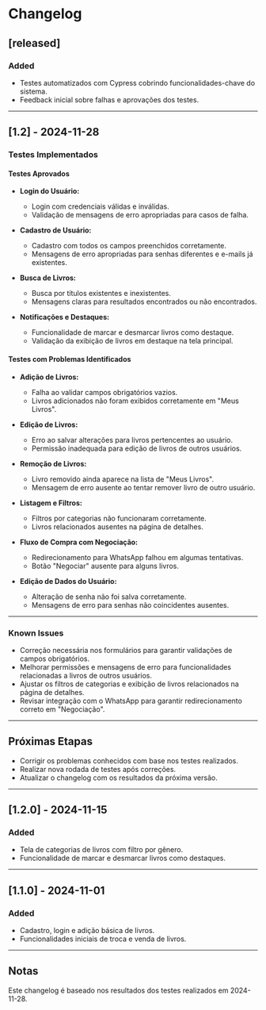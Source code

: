 # Changelog

## [released]
### Added
- Testes automatizados com Cypress cobrindo funcionalidades-chave do sistema.
- Feedback inicial sobre falhas e aprovações dos testes.

---

## [1.2] - 2024-11-28
### Testes Implementados

#### **Testes Aprovados**
- **Login do Usuário:**
  - Login com credenciais válidas e inválidas.
  - Validação de mensagens de erro apropriadas para casos de falha.

- **Cadastro de Usuário:**
  - Cadastro com todos os campos preenchidos corretamente.
  - Mensagens de erro apropriadas para senhas diferentes e e-mails já existentes.

- **Busca de Livros:**
  - Busca por títulos existentes e inexistentes.
  - Mensagens claras para resultados encontrados ou não encontrados.

- **Notificações e Destaques:**
  - Funcionalidade de marcar e desmarcar livros como destaque.
  - Validação da exibição de livros em destaque na tela principal.

#### **Testes com Problemas Identificados**
- **Adição de Livros:**
  - Falha ao validar campos obrigatórios vazios.
  - Livros adicionados não foram exibidos corretamente em "Meus Livros".

- **Edição de Livros:**
  - Erro ao salvar alterações para livros pertencentes ao usuário.
  - Permissão inadequada para edição de livros de outros usuários.

- **Remoção de Livros:**
  - Livro removido ainda aparece na lista de "Meus Livros".
  - Mensagem de erro ausente ao tentar remover livro de outro usuário.

- **Listagem e Filtros:**
  - Filtros por categorias não funcionaram corretamente.
  - Livros relacionados ausentes na página de detalhes.

- **Fluxo de Compra com Negociação:**
  - Redirecionamento para WhatsApp falhou em algumas tentativas.
  - Botão "Negociar" ausente para alguns livros.

- **Edição de Dados do Usuário:**
  - Alteração de senha não foi salva corretamente.
  - Mensagens de erro para senhas não coincidentes ausentes.

---

### Known Issues
- Correção necessária nos formulários para garantir validações de campos obrigatórios.
- Melhorar permissões e mensagens de erro para funcionalidades relacionadas a livros de outros usuários.
- Ajustar os filtros de categorias e exibição de livros relacionados na página de detalhes.
- Revisar integração com o WhatsApp para garantir redirecionamento correto em "Negociação".

---

## Próximas Etapas
- Corrigir os problemas conhecidos com base nos testes realizados.
- Realizar nova rodada de testes após correções.
- Atualizar o changelog com os resultados da próxima versão.

---

## [1.2.0] - 2024-11-15
### Added
- Tela de categorias de livros com filtro por gênero.
- Funcionalidade de marcar e desmarcar livros como destaques.

---

## [1.1.0] - 2024-11-01
### Added
- Cadastro, login e adição básica de livros.
- Funcionalidades iniciais de troca e venda de livros.

---

## Notas
Este changelog é baseado nos resultados dos testes realizados em 2024-11-28.
